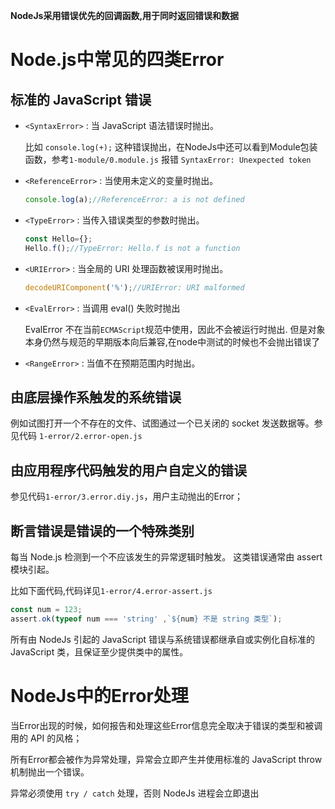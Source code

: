 **NodeJs采用错误优先的回调函数,用于同时返回错误和数据**

# Node.js中常见的四类Error

## 标准的 JavaScript 错误

- `<SyntaxError>` : 当 JavaScript 语法错误时抛出。

    比如 `console.log(+);` 这种错误抛出，在NodeJs中还可以看到Module包装函数，参考`1-module/0.module.js` 报错 `SyntaxError: Unexpected token`
    
- `<ReferenceError>` : 当使用未定义的变量时抛出。

    ```javascript
    console.log(a);//ReferenceError: a is not defined
    ```

- `<TypeError>` : 当传入错误类型的参数时抛出。

    ```javascript
    const Hello={};
    Hello.f();//TypeError: Hello.f is not a function
    ```

- `<URIError>` : 当全局的 URI 处理函数被误用时抛出。
 
    ```javascript
    decodeURIComponent('%');//URIError: URI malformed
    ```
- `<EvalError>` : 当调用 eval() 失败时抛出
    
    EvalError 不在当前`ECMAScript`规范中使用，因此不会被运行时抛出. 但是对象本身仍然与规范的早期版本向后兼容,在node中测试的时候也不会抛出错误了
    
- `<RangeError>` : 当值不在预期范围内时抛出。



## 由底层操作系触发的系统错误

例如试图打开一个不存在的文件、试图通过一个已关闭的 socket 发送数据等。参见代码 `1-error/2.error-open.js`

## 由应用程序代码触发的用户自定义的错误

参见代码`1-error/3.error.diy.js`，用户主动抛出的Error；

## 断言错误是错误的一个特殊类别

每当 Node.js 检测到一个不应该发生的异常逻辑时触发。 这类错误通常由 assert 模块引起。

比如下面代码,代码详见`1-error/4.error-assert.js`

```javascript
const num = 123;
assert.ok(typeof num === 'string' ,`${num} 不是 string 类型`);
```

所有由 NodeJs 引起的 JavaScript 错误与系统错误都继承自或实例化自标准的 JavaScript <Error> 类，且保证至少提供类中的属性。

# NodeJs中的Error处理

当Error出现的时候，如何报告和处理这些Error信息完全取决于错误的类型和被调用的 API 的风格；

所有Error都会被作为异常处理，异常会立即产生并使用标准的 JavaScript throw 机制抛出一个错误。

异常必须使用 `try / catch` 处理，否则 NodeJs 进程会立即退出


